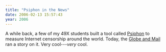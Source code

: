 ```yaml
---
title: "Psiphon in the News"
date: 2006-02-13 15:57:43
year: 2006
---
```

A while back, a few of my 49X students built a tool called <a href="http://www.third-bit.com/2004-fall/psiphon.pdf">Psiphon</a> to measure Internet censorship around the world.  Today, the <a href="http://www.theglobeandmail.com/servlet/story/LAC.20060213.NETCOPS13/TPStory/Front">Globe and Mail</a> ran a story on it.  Very cool---<em>very</em> cool.

